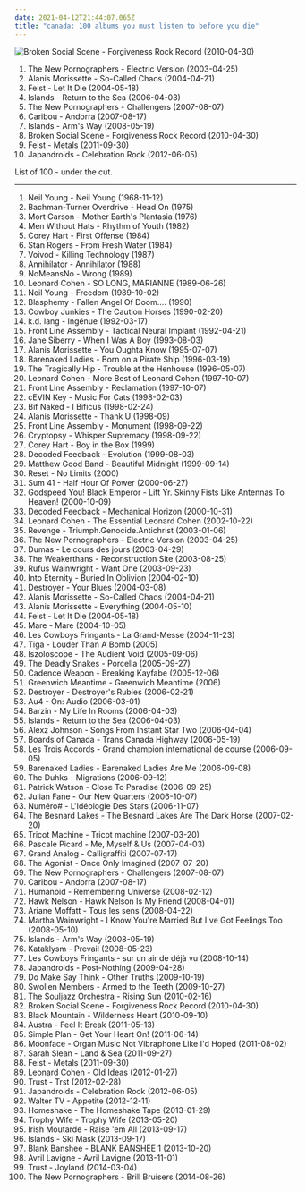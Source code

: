 ```yaml
---
date: 2021-04-12T21:44:07.065Z
title: "canada: 100 albums you must listen to before you die"
---
```

![Broken Social Scene - Forgiveness Rock Record (2010-04-30)](https://img.discogs.com/nbedH4NYJi3OoHqX_jMnvbgFjcs=/fit-in/600x548/filters:strip_icc():format(jpeg):mode_rgb():quality(90)/discogs-images/R-2275611-1588471881-8667.jpeg.jpg "Broken Social Scene - Forgiveness Rock Record (2010-04-30)")
<ol class="albums">
<li data-cover="http://coverartarchive.org/release/8a269305-3699-4bfb-8889-1482b99b9d50/10665995130-500.jpg" data-tags="indie rock, indie, indie pop, canadian, 00s" role="button">The New Pornographers - Electric Version (2003-04-25)</li>
<li data-cover="https://img.discogs.com/CCxUwRm81jM_0CM802lS8k56_Q0=/fit-in/600x595/filters:strip_icc():format(jpeg):mode_rgb():quality(90)/discogs-images/R-7779793-1448665081-4807.jpeg.jpg" data-tags="rock, female vocalists" role="button">Alanis Morissette - So-Called Chaos (2004-04-21)</li>
<li data-cover="https://img.discogs.com/eU2kHxppsdd5tQ2SLv80GIxVNz8=/fit-in/600x600/filters:strip_icc():format(jpeg):mode_rgb():quality(90)/discogs-images/R-1006592-1520070252-6057.jpeg.jpg" data-tags="female vocalists, indie" role="button">Feist - Let It Die (2004-05-18)</li>
<li data-cover="https://img.discogs.com/dpXzji7Zh-rz9BH-vGHTCyTo1qE=/fit-in/500x500/filters:strip_icc():format(jpeg):mode_rgb():quality(90)/discogs-images/R-667563-1145481541.jpeg.jpg" data-tags="indie, indie pop, canadian" role="button">Islands - Return to the Sea (2006-04-03)</li>
<li data-cover="https://img.discogs.com/Nflez_gNnQwbGxSZTBLr06kxhZk=/fit-in/225x225/filters:strip_icc():format(jpeg):mode_rgb():quality(90)/discogs-images/R-2671203-1295888993.jpeg.jpg" data-tags="indie rock, canadian" role="button">The New Pornographers - Challengers (2007-08-07)</li>
<li data-cover="http://coverartarchive.org/release/a81a4da3-daf0-483b-8c72-f70690b2b8ff/19096164883-500.jpg" data-tags="electronic, experimental" role="button">Caribou - Andorra (2007-08-17)</li>
<li data-cover="http://coverartarchive.org/release/115f0914-5675-4b30-9278-2c001a37f74c/15358456181-500.jpg" data-tags="canada, parts of the body" role="button">Islands - Arm's Way (2008-05-19)</li>
<li data-cover="https://img.discogs.com/nbedH4NYJi3OoHqX_jMnvbgFjcs=/fit-in/600x548/filters:strip_icc():format(jpeg):mode_rgb():quality(90)/discogs-images/R-2275611-1588471881-8667.jpeg.jpg" data-tags="indie rock" role="button">Broken Social Scene - Forgiveness Rock Record (2010-04-30)</li>
<li data-cover="https://img.discogs.com/9aUQbdMYLjht-KvnFgpm8mcxuvU=/fit-in/600x587/filters:strip_icc():format(jpeg):mode_rgb():quality(90)/discogs-images/R-3138527-1585409765-4096.jpeg.jpg" data-tags="female vocalists" role="button">Feist - Metals (2011-09-30)</li>
<li data-cover="http://coverartarchive.org/release/149812f7-28a5-4960-ad49-0b647cdb978e/1076686535-500.jpg" data-tags="indie rock, noise rock" role="button">Japandroids - Celebration Rock (2012-06-05)</li>
</ol>
List of 100 - under the cut.
<!-- more -->

_________________

<ol class="albums">
<li data-cover="https://img.discogs.com/1cJzdlPTCCbyvWKrutbXoSF6qYQ=/fit-in/506x390/filters:strip_icc():format(jpeg):mode_rgb():quality(90)/discogs-images/R-4402209-1363940112-9202.jpeg.jpg" data-tags="folk rock, singer-songwriter" role="button">
Neil Young - Neil Young (1968-11-12)
</li>
<li data-cover="http://coverartarchive.org/release/045035b5-c765-4de7-87fa-912ebd3e73ae/18676624650-500.jpg" data-tags="rock" role="button">
Bachman-Turner Overdrive - Head On (1975)
</li>
<li data-cover="http://coverartarchive.org/release/64d415df-c9a3-4701-b3d9-dcce731247f1/8679054516-500.jpg" data-tags="space age pop" role="button">
Mort Garson - Mother Earth's Plantasia (1976)
</li>
<li data-cover="http://coverartarchive.org/release/25b760d8-4417-4626-b67a-c69c3461a5fa/4492916065-500.jpg" data-tags="80s, new wave" role="button">
Men Without Hats - Rhythm of Youth (1982)
</li>
<li data-cover="http://coverartarchive.org/release/da618218-73e6-46a7-99f5-a4825da0c088/10715658510-500.jpg" data-tags="80s" role="button">
Corey Hart - First Offense (1984)
</li>
<li data-cover="https://img.discogs.com/GN_kfilpWC_nucKUGOnEIS_kMjU=/fit-in/600x607/filters:strip_icc():format(jpeg):mode_rgb():quality(90)/discogs-images/R-3405211-1343923715-7955.jpeg.jpg" data-tags="80s, canada" role="button">
Stan Rogers - From Fresh Water (1984)
</li>
<li data-cover="http://coverartarchive.org/release/1589602c-812d-477e-8bc3-dc3ee7c1a176/5080737207-500.jpg" data-tags="thrash metal" role="button">
Voivod - Killing Technology (1987)
</li>
<li data-cover="https://img.discogs.com/N5K-x52X9OujXDuuZqE9foGUSTg=/fit-in/600x609/filters:strip_icc():format(jpeg):mode_rgb():quality(90)/discogs-images/R-6818161-1427270230-2816.jpeg.jpg" data-tags="thrash metal" role="button">
Annihilator - Annihilator (1988)
</li>
<li data-cover="https://img.discogs.com/4z5eyQTm-gdJbamPSv1fgF5Q2EA=/fit-in/600x587/filters:strip_icc():format(jpeg):mode_rgb():quality(90)/discogs-images/R-988922-1586265618-7719.jpeg.jpg" data-tags="punk, jazzcore" role="button">
NoMeansNo - Wrong (1989)
</li>
<li data-cover="https://img.discogs.com/daPlDxnLmF-OWzL5luIwqoXaeto=/fit-in/600x600/filters:strip_icc():format(jpeg):mode_rgb():quality(90)/discogs-images/R-395582-1124699846.jpg.jpg" data-tags="canadian, rock, folk, singer-songwriter, acoustic, leonard cohen" role="button">
Leonard Cohen - SO LONG, MARIANNE (1989-06-26)
</li>
<li data-cover="http://coverartarchive.org/release/ccd94fae-b441-34d7-a3cd-b0e9785033ec/6919771664-500.jpg" data-tags="rock, 80s, singer-songwriter" role="button">
Neil Young - Freedom (1989-10-02)
</li>
<li data-cover="https://img.discogs.com/uA-3YtlwWi_Q0-08P1CQjpZHcn4=/fit-in/600x600/filters:strip_icc():format(jpeg):mode_rgb():quality(90)/discogs-images/R-1001484-1613496105-1072.jpeg.jpg" data-tags="black metal" role="button">
Blasphemy - Fallen Angel Of Doom.... (1990)
</li>
<li data-cover="https://img.discogs.com/g-q9K7s2sAlOsEm4E0Zg8hH_vdI=/fit-in/600x373/filters:strip_icc():format(jpeg):mode_rgb():quality(90)/discogs-images/R-1795942-1441016210-4066.jpeg.jpg" data-tags="canada, animals" role="button">
Cowboy Junkies - The Caution Horses (1990-02-20)
</li>
<li data-cover="http://coverartarchive.org/release/bcea85cd-6bf6-4e35-bf57-63b24bd193e3/2686537879-500.jpg" data-tags="singer-songwriter, female vocalist, kd lang" role="button">
k.d. lang - Ingénue (1992-03-17)
</li>
<li data-cover="http://coverartarchive.org/release/b6416c39-19d4-3a82-bb78-f422b864d45c/2331370971-500.jpg" data-tags="industrial" role="button">
Front Line Assembly - Tactical Neural Implant (1992-04-21)
</li>
<li data-cover="https://img.discogs.com/2OLNAifV0iBGrEzEMCvwY7geXVU=/fit-in/600x590/filters:strip_icc():format(jpeg):mode_rgb():quality(90)/discogs-images/R-2951543-1433799288-4722.jpeg.jpg" data-tags="female vocalists, jane siberry" role="button">
Jane Siberry - When I Was A Boy (1993-08-03)
</li>
<li data-cover="https://via.placeholder.com/450" data-tags="alternative" role="button">
Alanis Morissette - You Oughta Know (1995-07-07)
</li>
<li data-cover="http://coverartarchive.org/release/21a3024b-46ab-4924-8103-7f0e7b6480dd/5079193698-500.jpg" data-tags="1990s" role="button">
Barenaked Ladies - Born on a Pirate Ship (1996-03-19)
</li>
<li data-cover="http://coverartarchive.org/release/c818c442-7976-432a-a4a0-f5beda2c7871/15415977998-500.jpg" data-tags="rock, canadian" role="button">
The Tragically Hip - Trouble at the Henhouse (1996-05-07)
</li>
<li data-cover="https://img.discogs.com/kugt_Yu9mhvjkBzRd4Dcqo2mWKs=/fit-in/600x972/filters:strip_icc():format(jpeg):mode_rgb():quality(90)/discogs-images/R-9789614-1486355040-6325.jpeg.jpg" data-tags="leonard cohen plus, leonard cohen" role="button">
Leonard Cohen - More Best of Leonard Cohen (1997-10-07)
</li>
<li data-cover="https://img.discogs.com/gw9kVZbbGKlZ8ZP93UNkuHMVgpo=/fit-in/600x600/filters:strip_icc():format(jpeg):mode_rgb():quality(90)/discogs-images/R-12671379-1539748031-9186.jpeg.jpg" data-tags="ebm" role="button">
Front Line Assembly - Reclamation (1997-10-07)
</li>
<li data-cover="http://coverartarchive.org/release/8b46d0e8-64e4-4d0f-8d7b-9cc490010e01/15332490631-500.jpg" data-tags="ambient, idm" role="button">
cEVIN Key - Music For Cats (1998-02-03)
</li>
<li data-cover="http://coverartarchive.org/release/6f47e641-aa91-4a9d-af30-82d83514889b/9710682175-500.jpg" data-tags="alternative rock" role="button">
Bif Naked - I Bificus (1998-02-24)
</li>
<li data-cover="http://coverartarchive.org/release/2ccec07e-fec3-4504-b46a-91fd1d7a19c2/15291401165-500.jpg" data-tags="female, female vocalists, pop rock, canada, female vocal, female singers, alanis morissette, special voice, got it, alanis, summer 1999,  pop rock" role="button">
Alanis Morissette - Thank U (1998-09)
</li>
<li data-cover="https://img.discogs.com/xjD4Qt8YNduhWXB16ou4BceRYzQ=/fit-in/600x600/filters:strip_icc():format(jpeg):mode_rgb():quality(90)/discogs-images/R-4978106-1408515554-5220.jpeg.jpg" data-tags="electro-industrial" role="button">
Front Line Assembly - Monument (1998-09-22)
</li>
<li data-cover="http://coverartarchive.org/release/19799cef-ae8b-3cdb-8119-332713fd1c27/7743885552-500.jpg" data-tags="death metal, technical death metal" role="button">
Cryptopsy - Whisper Supremacy (1998-09-22)
</li>
<li data-cover="https://img.discogs.com/YvsJpT3cTQe-4d3GEOq0y2IgqK8=/fit-in/600x569/filters:strip_icc():format(jpeg):mode_rgb():quality(90)/discogs-images/R-1595556-1233005498.jpeg.jpg" data-tags="pop, rock, 80s, canada, synthpop, male vocalists, soft jazz vocals" role="button">
Corey Hart - Boy in the Box (1999)
</li>
<li data-cover="https://img.discogs.com/5OALeHgnI6zCEyb7DKN5FW_bbso=/fit-in/600x600/filters:strip_icc():format(jpeg):mode_rgb():quality(90)/discogs-images/R-17174-1246080586.jpeg.jpg" data-tags="industrial, ebm, metropolis" role="button">
Decoded Feedback - Evolution (1999-08-03)
</li>
<li data-cover="http://coverartarchive.org/release/5d7684f7-e198-4217-97d2-8e8d3737b45f/16059919185-500.jpg" data-tags="canadian" role="button">
Matthew Good Band - Beautiful Midnight (1999-09-14)
</li>
<li data-cover="http://coverartarchive.org/release/e4c95864-8b42-4792-97a2-142ef0eea8d0/6807363034-500.jpg" data-tags="canada, montreal, quebec" role="button">
Reset - No Limits (2000)
</li>
<li data-cover="http://coverartarchive.org/release/cba36543-29ff-472a-baaa-1e637232c1a8/10159760785-500.jpg" data-tags="punk rock, pop punk" role="button">
Sum 41 - Half Hour Of Power (2000-06-27)
</li>
<li data-cover="http://coverartarchive.org/release/e3334c4e-9612-43a2-923b-27e33acbd705/22376879958-500.jpg" data-tags="post-rock, canada" role="button">
Godspeed You! Black Emperor - Lift Yr. Skinny Fists Like Antennas To Heaven! (2000-10-09)
</li>
<li data-cover="http://coverartarchive.org/release/8193eb93-e442-47d0-bc68-2132f987b423/15577076884-500.jpg" data-tags="metropolis" role="button">
Decoded Feedback - Mechanical Horizon (2000-10-31)
</li>
<li data-cover="http://coverartarchive.org/release/e6050473-005e-43c4-a92b-2b5a19e3d85b/27487453451-500.jpg" data-tags="leonard cohen" role="button">
Leonard Cohen - The Essential Leonard Cohen (2002-10-22)
</li>
<li data-cover="https://img.discogs.com/j-WtPJJk2ReZr1oguNWyOVvoBh0=/fit-in/600x600/filters:strip_icc():format(jpeg):mode_rgb():quality(90)/discogs-images/R-84138-1461290094-9747.jpeg.jpg" data-tags="war metal" role="button">
Revenge - Triumph.Genocide.Antichrist (2003-01-06)
</li>
<li data-cover="http://coverartarchive.org/release/8a269305-3699-4bfb-8889-1482b99b9d50/10665995130-500.jpg" data-tags="indie rock, indie, indie pop, canadian, 00s" role="button">
The New Pornographers - Electric Version (2003-04-25)
</li>
<li data-cover="http://coverartarchive.org/release/8e44cbd1-b37e-4b44-9648-6ad32abf2099/15801902134-500.jpg" data-tags="pop, indie pop, singer-songwriter, canada, canadian, quebec, francophone, quebecois, canadien, records of steph" role="button">
Dumas - Le cours des jours (2003-04-29)
</li>
<li data-cover="http://coverartarchive.org/release/325974fa-b6ed-4bc1-b05d-5f610c4569dd/17873505945-500.jpg" data-tags="indie rock" role="button">
The Weakerthans - Reconstruction Site (2003-08-25)
</li>
<li data-cover="http://coverartarchive.org/release/6418bf2b-0cc9-4084-9155-b9dbb3ea49c0/23662073899-500.jpg" data-tags="singer-songwriter" role="button">
Rufus Wainwright - Want One (2003-09-23)
</li>
<li data-cover="http://coverartarchive.org/release/f5dadbce-5ab6-4352-a1e4-5d02180e1337/7644002795-500.jpg" data-tags="progressive metal, melodic death metal" role="button">
Into Eternity - Buried In Oblivion (2004-02-10)
</li>
<li data-cover="https://via.placeholder.com/450" data-tags="indie" role="button">
Destroyer - Your Blues (2004-03-08)
</li>
<li data-cover="https://img.discogs.com/CCxUwRm81jM_0CM802lS8k56_Q0=/fit-in/600x595/filters:strip_icc():format(jpeg):mode_rgb():quality(90)/discogs-images/R-7779793-1448665081-4807.jpeg.jpg" data-tags="rock, female vocalists" role="button">
Alanis Morissette - So-Called Chaos (2004-04-21)
</li>
<li data-cover="https://img.discogs.com/xjQpzXFANuiPuDaZSE5sx8ytpII=/fit-in/600x531/filters:strip_icc():format(jpeg):mode_rgb():quality(90)/discogs-images/R-2085557-1551506678-1172.jpeg.jpg" data-tags="female vocalists" role="button">
Alanis Morissette - Everything (2004-05-10)
</li>
<li data-cover="https://img.discogs.com/eU2kHxppsdd5tQ2SLv80GIxVNz8=/fit-in/600x600/filters:strip_icc():format(jpeg):mode_rgb():quality(90)/discogs-images/R-1006592-1520070252-6057.jpeg.jpg" data-tags="female vocalists, indie" role="button">
Feist - Let It Die (2004-05-18)
</li>
<li data-cover="http://coverartarchive.org/release/120c576d-3ba7-4115-a84e-dbfd61d06326/25662001921-500.jpg" data-tags="doom metal, sludge" role="button">
Mare - Mare (2004-10-05)
</li>
<li data-cover="http://coverartarchive.org/release/eece7a29-93da-4f04-8be6-5ad791d6f3ee/6538069215-500.jpg" data-tags="canadian, quebec, francophone" role="button">
Les Cowboys Fringants - La Grand-Messe (2004-11-23)
</li>
<li data-cover="http://coverartarchive.org/release/86a50d8d-122f-46ed-b66f-cfa9d157b996/10545505353-500.jpg" data-tags="electro, canada, canadian, quebec, montreal canada, quebecois, i love this song, ooooh yhaaaa" role="button">
Tiga - Louder Than A Bomb (2005)
</li>
<li data-cover="http://coverartarchive.org/release/bef73c19-fbe4-4dea-9efa-75336963f69e/2134643631-500.jpg" data-tags="dark ambient" role="button">
Iszoloscope - The Audient Void (2005-09-06)
</li>
<li data-cover="https://img.discogs.com/itnj2oqaEedg_MWo5_XtGU6iH8I=/fit-in/225x225/filters:strip_icc():format(jpeg):mode_rgb():quality(90)/discogs-images/R-2731313-1336251859.jpeg.jpg" data-tags="canada, rock and roll, summer hangovers" role="button">
The Deadly Snakes - Porcella (2005-09-27)
</li>
<li data-cover="http://coverartarchive.org/release/240c5f6d-a837-4fa8-9de5-5a9896b63b25/4400866664-500.jpg" data-tags="hip-hop, hip hop" role="button">
Cadence Weapon - Breaking Kayfabe (2005-12-06)
</li>
<li data-cover="https://img.discogs.com/0f36ac86c54fe502a205affaefeae52f092904f2/images/spacer.gif" data-tags="canada, celtic, celtic rock, g meantime" role="button">
Greenwich Meantime - Greenwich Meantime (2006)
</li>
<li data-cover="https://img.discogs.com/Jexlw6JwRHADhwFcEzyMHfGdV6w=/fit-in/500x493/filters:strip_icc():format(jpeg):mode_rgb():quality(90)/discogs-images/R-649320-1161031706.jpeg.jpg" data-tags="indie" role="button">
Destroyer - Destroyer's Rubies (2006-02-21)
</li>
<li data-cover="http://coverartarchive.org/release/f82aa3c2-a843-4f40-b20a-7dccd4632fd4/4818735464-500.jpg" data-tags="shoegaze" role="button">
Au4 - On: Audio (2006-03-01)
</li>
<li data-cover="https://img.discogs.com/5WOfKeii4jS6lEp1EEC6gco5KQA=/fit-in/588x514/filters:strip_icc():format(jpeg):mode_rgb():quality(90)/discogs-images/R-654048-1206927526.jpeg.jpg" data-tags="slowcore" role="button">
Barzin - My Life In Rooms (2006-04-03)
</li>
<li data-cover="https://img.discogs.com/dpXzji7Zh-rz9BH-vGHTCyTo1qE=/fit-in/500x500/filters:strip_icc():format(jpeg):mode_rgb():quality(90)/discogs-images/R-667563-1145481541.jpeg.jpg" data-tags="indie, indie pop, canadian" role="button">
Islands - Return to the Sea (2006-04-03)
</li>
<li data-cover="https://via.placeholder.com/450" data-tags="alexz johnson" role="button">
Alexz Johnson - Songs From Instant Star Two (2006-04-04)
</li>
<li data-cover="http://coverartarchive.org/release/760a9ad2-1468-373c-9e02-5748a34f89d1/8211061706-500.jpg" data-tags="electronic" role="button">
Boards of Canada - Trans Canada Highway (2006-05-19)
</li>
<li data-cover="http://coverartarchive.org/release/e60267a4-7c9f-4232-a0e0-d843e3ddeff0/6572613747-500.jpg" data-tags="canadian, punk rock, quebec, francophone" role="button">
Les Trois Accords - Grand champion international de course (2006-09-05)
</li>
<li data-cover="http://coverartarchive.org/release/ced38f22-8389-3700-997e-1f8eeceda725/26869342430-500.jpg" data-tags="canada, alternative pop, 2000s" role="button">
Barenaked Ladies - Barenaked Ladies Are Me (2006-09-08)
</li>
<li data-cover="https://img.discogs.com/RKRfg417zVILNdWX8JQpRn1at_U=/fit-in/600x600/filters:strip_icc():format(jpeg):mode_rgb():quality(90)/discogs-images/R-1150720-1500936664-1910.jpeg.jpg" data-tags="folk, canada, emusic" role="button">
The Duhks - Migrations (2006-09-12)
</li>
<li data-cover="http://coverartarchive.org/release/e78cf01f-333e-4211-ae80-a41748961d3f/4812141654-500.jpg" data-tags="singer-songwriter, canadian" role="button">
Patrick Watson - Close To Paradise (2006-09-25)
</li>
<li data-cover="https://img.discogs.com/u0EgYn6gMNm-QAgAoHMBaBqK5Fw=/fit-in/500x500/filters:strip_icc():format(jpeg):mode_rgb():quality(90)/discogs-images/R-814889-1173564599.jpeg.jpg" data-tags="electronica, canada, dream pop, planet mu, de:bug album reviews 2007, favorite albums 2007" role="button">
Julian Fane - Our New Quarters (2006-10-07)
</li>
<li data-cover="https://img.discogs.com/BMzht3xUqeGAo-A1hhujtrfmcQ8=/fit-in/200x206/filters:strip_icc():format(jpeg):mode_rgb():quality(90)/discogs-images/R-11565462-1518602708-9972.jpeg.jpg" data-tags="french, electropop, canada, canadian, quebec, francais, francophone, quebecois, france, canadien" role="button">
Numéro# - L'Idéologie Des Stars (2006-11-07)
</li>
<li data-cover="https://img.discogs.com/StLDaXwPWadF-nVGQT1bR70M_HY=/fit-in/600x606/filters:strip_icc():format(jpeg):mode_rgb():quality(90)/discogs-images/R-844172-1464663430-8189.jpeg.jpg" data-tags="canadian, indie rock, 00s" role="button">
The Besnard Lakes - The Besnard Lakes Are The Dark Horse (2007-02-20)
</li>
<li data-cover="http://coverartarchive.org/release/fcb9cc18-f267-441f-bafa-8ce25e09f510/6650213427-500.jpg" data-tags="indie, folk, canada, canadian, quebec" role="button">
Tricot Machine - Tricot machine (2007-03-20)
</li>
<li data-cover="https://via.placeholder.com/450" data-tags="indie, folk, singer-songwriter, female vocalist" role="button">
Pascale Picard - Me, Myself & Us (2007-04-03)
</li>
<li data-cover="http://coverartarchive.org/release/b216cb76-fa01-4508-a62f-d5b334b9135a/16468143918-500.jpg" data-tags="hip-hop, canada, emusic" role="button">
Grand Analog - Calligraffiti (2007-07-17)
</li>
<li data-cover="http://coverartarchive.org/release/1d640072-3f0e-4c85-9f0e-86ee99d52e9e/8196424473-500.jpg" data-tags="metalcore, melodic death metal" role="button">
The Agonist - Once Only Imagined (2007-07-20)
</li>
<li data-cover="https://img.discogs.com/Nflez_gNnQwbGxSZTBLr06kxhZk=/fit-in/225x225/filters:strip_icc():format(jpeg):mode_rgb():quality(90)/discogs-images/R-2671203-1295888993.jpeg.jpg" data-tags="indie rock, canadian" role="button">
The New Pornographers - Challengers (2007-08-07)
</li>
<li data-cover="http://coverartarchive.org/release/a81a4da3-daf0-483b-8c72-f70690b2b8ff/19096164883-500.jpg" data-tags="electronic, experimental" role="button">
Caribou - Andorra (2007-08-17)
</li>
<li data-cover="https://img.discogs.com/Lu5tuJsfuumpEaFJZEYhvvr1ihA=/fit-in/574x596/filters:strip_icc():format(jpeg):mode_rgb():quality(90)/discogs-images/R-50241-1112457177.jpg.jpg" data-tags="instrumental, post-rock, canada, atmospheric" role="button">
Humanoid - Remembering Universe (2008-02-12)
</li>
<li data-cover="http://coverartarchive.org/release/7e35f9fc-38d0-4455-aeeb-79acf023acad/4786473427-500.jpg" data-tags="canada, pop punk, cross2life, jason, hawk nelson, dunn, jason dunn" role="button">
Hawk Nelson - Hawk Nelson Is My Friend (2008-04-01)
</li>
<li data-cover="http://coverartarchive.org/release/bef2715b-ef1b-4097-9f57-92ac87f22e6e/6356323401-500.jpg" data-tags="canada, canadian, quebec, francophone, quebecois, canadien, québecois" role="button">
Ariane Moffatt - Tous les sens (2008-04-22)
</li>
<li data-cover="http://coverartarchive.org/release/9ca35ad8-ad20-438a-b912-553e5bcd5fd7/18285337556-500.jpg" data-tags="female vocalists, folk" role="button">
Martha Wainwright - I Know You're Married But I've Got Feelings Too (2008-05-10)
</li>
<li data-cover="http://coverartarchive.org/release/115f0914-5675-4b30-9278-2c001a37f74c/15358456181-500.jpg" data-tags="canada, parts of the body" role="button">
Islands - Arm's Way (2008-05-19)
</li>
<li data-cover="https://img.discogs.com/aOH-aOrdITynoNxpZolMf7uNL0U=/fit-in/600x525/filters:strip_icc():format(jpeg):mode_rgb():quality(90)/discogs-images/R-5039798-1468719468-8577.jpeg.jpg" data-tags="death metal" role="button">
Kataklysm - Prevail (2008-05-23)
</li>
<li data-cover="http://coverartarchive.org/release/da44ac08-9889-434b-b9de-4ffe1e77d705/6546239333-500.jpg" data-tags="alternative rock, canada, canadian, quebec, francophone, quebecois, canadien, neo-trad" role="button">
Les Cowboys Fringants - sur un air de déjà vu (2008-10-14)
</li>
<li data-cover="http://coverartarchive.org/release/14a9f2fd-8287-4f6a-8a44-b144ad7de8c6/7779506103-500.jpg" data-tags="indie rock, garage rock, canadian" role="button">
Japandroids - Post-Nothing (2009-04-28)
</li>
<li data-cover="http://coverartarchive.org/release/4a18bba8-5c52-36cc-8dbf-67b24bea7732/19444479909-500.jpg" data-tags="post-rock" role="button">
Do Make Say Think - Other Truths (2009-10-19)
</li>
<li data-cover="http://coverartarchive.org/release/12daa4a2-a9c6-4e2d-8760-b45c722a3b13/20217672543-500.jpg" data-tags="hip-hop, hip hop, canada, underground hip-hop, cool hiphop" role="button">
Swollen Members - Armed to the Teeth (2009-10-27)
</li>
<li data-cover="http://coverartarchive.org/release/fe5428ed-58d9-4d86-8372-70b339f2c627/20766414556-500.jpg" data-tags="afrobeat" role="button">
The Souljazz Orchestra - Rising Sun (2010-02-16)
</li>
<li data-cover="https://img.discogs.com/nbedH4NYJi3OoHqX_jMnvbgFjcs=/fit-in/600x548/filters:strip_icc():format(jpeg):mode_rgb():quality(90)/discogs-images/R-2275611-1588471881-8667.jpeg.jpg" data-tags="indie rock" role="button">
Broken Social Scene - Forgiveness Rock Record (2010-04-30)
</li>
<li data-cover="http://coverartarchive.org/release/e0c48004-2ff4-4287-a494-9d9e76a70b51/1977331922-500.jpg" data-tags="alternative, alternative rock, canadian, psychedelic" role="button">
Black Mountain - Wilderness Heart (2010-09-10)
</li>
<li data-cover="http://coverartarchive.org/release/5e8aec59-129c-4cb4-b894-5e59edb5c4ca/4261741516-500.jpg" data-tags="indie electronic, new wave, alternative, synthpop" role="button">
Austra - Feel It Break (2011-05-13)
</li>
<li data-cover="http://coverartarchive.org/release/c94d4857-b601-49e0-b579-86708030164e/5092099705-500.jpg" data-tags="pop punk, rock" role="button">
Simple Plan - Get Your Heart On! (2011-06-14)
</li>
<li data-cover="http://coverartarchive.org/release/f44b72ec-59bc-4eb1-a403-f2db47a42906/1242936761-500.jpg" data-tags="spencer krug shits on british techno" role="button">
Moonface - Organ Music Not Vibraphone Like I'd Hoped (2011-08-02)
</li>
<li data-cover="http://coverartarchive.org/release/51f2edd8-a096-468b-beba-6512c1aefd7d/4429330809-500.jpg" data-tags="canada, adult contemporary, orchestral, art rock, adult alternative, pop-rock, piano pop, 2011 releases, piano-led ballads" role="button">
Sarah Slean - Land & Sea (2011-09-27)
</li>
<li data-cover="https://img.discogs.com/9aUQbdMYLjht-KvnFgpm8mcxuvU=/fit-in/600x587/filters:strip_icc():format(jpeg):mode_rgb():quality(90)/discogs-images/R-3138527-1585409765-4096.jpeg.jpg" data-tags="female vocalists" role="button">
Feist - Metals (2011-09-30)
</li>
<li data-cover="http://coverartarchive.org/release/b02dd44e-2b35-44f1-8001-768fc94f5d14/4083920556-500.jpg" data-tags="singer-songwriter" role="button">
Leonard Cohen - Old Ideas (2012-01-27)
</li>
<li data-cover="http://coverartarchive.org/release/7bd4468c-2434-4450-8fa5-76812f1b56aa/9082713992-500.jpg" data-tags="synthpop, darkwave, electronic" role="button">
Trust - Trst (2012-02-28)
</li>
<li data-cover="http://coverartarchive.org/release/149812f7-28a5-4960-ad49-0b647cdb978e/1076686535-500.jpg" data-tags="indie rock, noise rock" role="button">
Japandroids - Celebration Rock (2012-06-05)
</li>
<li data-cover="http://coverartarchive.org/release/98be9ce2-0bcf-406d-822c-601b9862eca7/8481893189-500.jpg" data-tags="canada, bubble pop, heard from a spaceship" role="button">
Walter TV - Appetite (2012-12-11)
</li>
<li data-cover="http://coverartarchive.org/release/95e8b6a5-129e-4e77-a4f2-ea37ba772127/14981333107-500.jpg" data-tags="experimental, canada, lo-fi, shoegaze, heard from a spaceship" role="button">
Homeshake - The Homeshake Tape (2013-01-29)
</li>
<li data-cover="http://coverartarchive.org/release/e988bda1-3102-4a38-92ad-80b1bc240e59/7426431770-500.jpg" data-tags="instrumental, canada, moshi moshi records" role="button">
Trophy Wife - Trophy Wife (2013-05-20)
</li>
<li data-cover="http://coverartarchive.org/release/23ef95da-5f99-4115-90af-d36a5bf844e0/17336344927-500.jpg" data-tags="rock, punk, canada, folk metal, celtic rock, celtic punk, irish punk" role="button">
Irish Moutarde - Raise 'em All (2013-09-17)
</li>
<li data-cover="http://coverartarchive.org/release/a27c4597-8869-4732-8629-f0b84e5c5da2/5253512705-500.jpg" data-tags="manque music" role="button">
Islands - Ski Mask (2013-09-17)
</li>
<li data-cover="http://coverartarchive.org/release/c2f105a0-e10f-44c9-a9a3-3fbed3e04799/19122966964-500.jpg" data-tags="vaporwave, electronic, seapunk, vaportrap" role="button">
Blank Banshee - BLANK BANSHEE 1 (2013-10-20)
</li>
<li data-cover="http://coverartarchive.org/release/6585b0ce-3570-413f-be0f-385d2caae101/5250767763-500.jpg" data-tags="pop rock, rock" role="button">
Avril Lavigne - Avril Lavigne (2013-11-01)
</li>
<li data-cover="http://coverartarchive.org/release/5c4db4be-9c79-443c-824c-9b8edbe5b573/6950823276-500.jpg" data-tags="electronic, synthpop, darkwave" role="button">
Trust - Joyland (2014-03-04)
</li>
<li data-cover="http://coverartarchive.org/release/19148800-4da4-4884-9f48-5bc64101c5b8/9260423341-500.jpg" data-tags="10s" role="button">
The New Pornographers - Brill Bruisers (2014-08-26)
</li>
</ol>